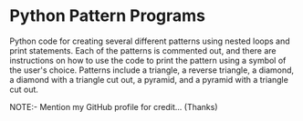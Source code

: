 # Python Pattern Programs 
Python code for creating several different patterns using nested loops and print statements. Each of the patterns is commented out, and there are instructions on how to use the code to print the pattern using a symbol of the user's choice. Patterns include a triangle, a reverse triangle, a diamond, a diamond with a triangle cut out, a pyramid, and a pyramid with a triangle cut out.

NOTE:-
Mention my GitHub profile for credit... (Thanks)
